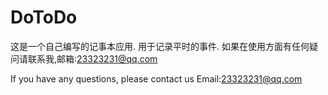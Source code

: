 # DoToDo
这是一个自己编写的记事本应用.
用于记录平时的事件.
如果在使用方面有任何疑问请联系我,邮箱:23323231@qq.com

If you have any questions, please contact us
Email:23323231@qq.com
